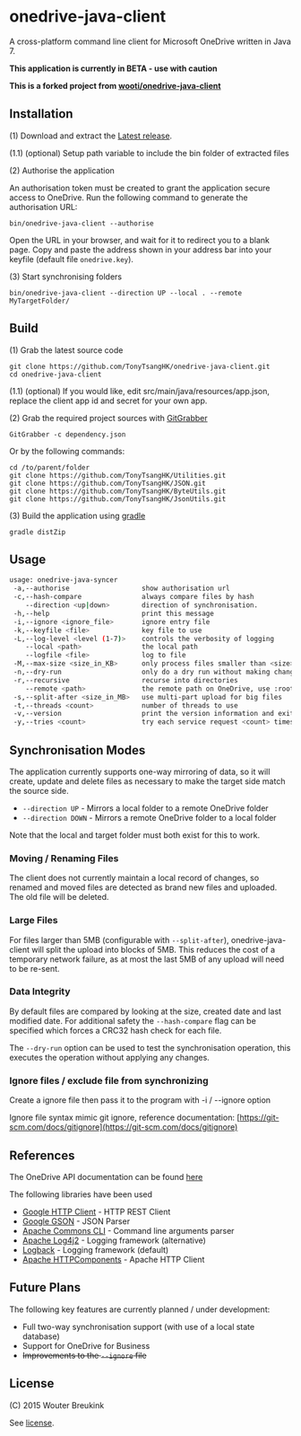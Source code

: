 # onedrive-java-client

A cross-platform command line client for Microsoft OneDrive written in Java 7.

__This application is currently in BETA - use with caution__

__This is a forked project from [wooti/onedrive-java-client](https://github.com/wooti/onedrive-java-client)__

## Installation

(1) Download and extract the [Latest release](../../releases/latest).

(1.1) (optional) Setup path variable to include the bin folder of extracted files

(2) Authorise the application

An authorisation token must be created to grant the application secure access to OneDrive. Run the following command to generate the authorisation URL:
```shell
bin/onedrive-java-client --authorise
```
Open the URL in your browser, and wait for it to redirect you to a blank page. Copy and paste the address shown in your address bar into your keyfile (default file ``onedrive.key``).

(3) Start synchronising folders
```shell
bin/onedrive-java-client --direction UP --local . --remote MyTargetFolder/
```

## Build

(1) Grab the latest source code
```
git clone https://github.com/TonyTsangHK/onedrive-java-client.git
cd onedrive-java-client
```

(1.1) (optional) If you would like, edit src/main/java/resources/app.json, replace the client app id and secret for your own app.

(2) Grab the required project sources with [GitGrabber](https://github.com/TonyTsangHK/GitGrabber.git)
```shell
GitGrabber -c dependency.json
```

Or by the following commands:
```shell
cd /to/parent/folder
git clone https://github.com/TonyTsangHK/Utilities.git
git clone https://github.com/TonyTsangHK/JSON.git
git clone https://github.com/TonyTsangHK/ByteUtils.git
git clone https://github.com/TonyTsangHK/JsonUtils.git
```

(3) Build the application using [gradle](http://gradle.org/)
```shell
gradle distZip
```

## Usage
```bash
usage: onedrive-java-syncer
 -a,--authorise                  show authorisation url
 -c,--hash-compare               always compare files by hash
    --direction <up|down>        direction of synchronisation.
 -h,--help                       print this message
 -i,--ignore <ignore_file>       ignore entry file
 -k,--keyfile <file>             key file to use
 -L,--log-level <level (1-7)>    controls the verbosity of logging
    --local <path>               the local path
    --logfile <file>             log to file
 -M,--max-size <size_in_KB>      only process files smaller than <size> KB
 -n,--dry-run                    only do a dry run without making changes
 -r,--recursive                  recurse into directories
    --remote <path>              the remote path on OneDrive, use :root to reference remote root folder.
 -s,--split-after <size_in_MB>   use multi-part upload for big files
 -t,--threads <count>            number of threads to use
 -v,--version                    print the version information and exit
 -y,--tries <count>              try each service request <count> times
```

## Synchronisation Modes

The application currently supports one-way mirroring of data, so it will create, update and delete files as necessary to make the target side match the source side.
* ``--direction UP`` - Mirrors a local folder to a remote OneDrive folder
* ``--direction DOWN`` - Mirrors a remote OneDrive folder to a local folder

Note that the local and target folder must both exist for this to work.

### Moving / Renaming Files

The client does not currently maintain a local record of changes, so renamed and moved files are detected as brand new files and uploaded. The old file will be deleted.

### Large Files

For files larger than 5MB (configurable with ``--split-after``), onedrive-java-client will split the upload into blocks of 5MB. This reduces the cost of a temporary network failure, as at most the last 5MB of any upload will need to be re-sent.

### Data Integrity

By default files are compared by looking at the size, created date and last modified date. For additional safety the ``--hash-compare`` flag can be specified which forces a CRC32 hash check for each file.

The ``--dry-run`` option can be used to test the synchronisation operation, this executes the operation without applying any changes.

### Ignore files / exclude file from synchronizing

Create a ignore file then pass it to the program with -i / --ignore option

Ignore file syntax mimic git ignore, reference documentation: [https://git-scm.com/docs/gitignore](https://git-scm.com/docs/gitignore)

## References

The OneDrive API documentation can be found [here](https://dev.onedrive.com/README.htm)

The following libraries have been used
* [Google HTTP Client](https://developers.google.com/api-client-library/java/google-http-java-client/) - HTTP REST Client
* [Google GSON](https://sites.google.com/site/gson/gson-user-guide) - JSON Parser
* [Apache Commons CLI](https://commons.apache.org/proper/commons-cli/) - Command line arguments parser
* [Apache Log4j2](http://logging.apache.org/log4j/2.x/) - Logging framework (alternative)
* [Logback](http://logback.qos.ch/) - Logging framework (default)
* [Apache HTTPComponents](http://hc.apache.org/httpcomponents-client-ga/) - Apache HTTP Client

## Future Plans

The following key features are currently planned / under development:
* Full two-way synchronisation support (with use of a local state database)
* Support for OneDrive for Business
* ~~Improvements to the ``--ignore`` file~~

## License

(C) 2015 Wouter Breukink

See [license](LICENSE.md).